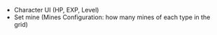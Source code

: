 - Character UI (HP, EXP, Level)
- Set mine (Mines Configuration: how many mines of each type in the grid)